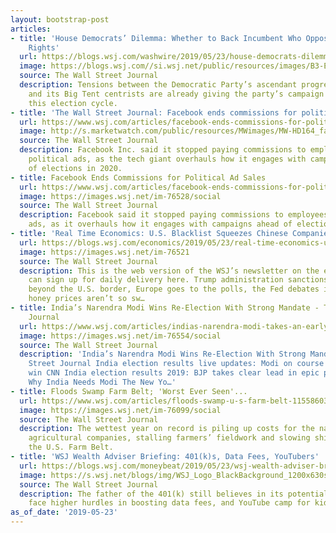 ```yaml
---
layout: bootstrap-post
articles:
- title: 'House Democrats’ Dilemma: Whether to Back Incumbent Who Opposes Abortion
    Rights'
  url: https://blogs.wsj.com/washwire/2019/05/23/house-democrats-dilemma-whether-to-back-incumbent-who-opposes-abortion-rights/
  image: https://blogs.wsj.com//si.wsj.net/public/resources/images/B3-EB645_lipins_P_20190523084306.jpg
  source: The Wall Street Journal
  description: Tensions between the Democratic Party’s ascendant progressive wing
    and its Big Tent centrists are already giving the party’s campaign arm heartburn
    this election cycle.
- title: 'The Wall Street Journal: Facebook ends commissions for political ad sales'
  url: https://www.wsj.com/articles/facebook-ends-commissions-for-political-ad-sales/
  image: http://s.marketwatch.com/public/resources/MWimages/MW-HD164_facebo_ZG_20190201125601.jpg
  source: The Wall Street Journal
  description: Facebook Inc. said it stopped paying commissions to employees who sell
    political ads, as the tech giant overhauls how it engages with campaigns ahead
    of elections in 2020.
- title: Facebook Ends Commissions for Political Ad Sales
  url: https://www.wsj.com/articles/facebook-ends-commissions-for-political-ad-sales-11558603803
  image: https://images.wsj.net/im-76528/social
  source: The Wall Street Journal
  description: Facebook said it stopped paying commissions to employees who sell political
    ads, as it overhauls how it engages with campaigns ahead of elections in 2020.
- title: 'Real Time Economics: U.S. Blacklist Squeezes Chinese Companies'
  url: https://blogs.wsj.com/economics/2019/05/23/real-time-economics-u-s-blacklist-squeezes-chinese-companies/
  image: https://images.wsj.net/im-76521
  source: The Wall Street Journal
  description: This is the web version of the WSJ’s newsletter on the economy. You
    can sign up for daily delivery here. Trump administration sanctions are reverberating
    beyond the U.S. border, Europe goes to the polls, the Fed debates inflation and
    honey prices aren’t so sw…
- title: India’s Narendra Modi Wins Re-Election With Strong Mandate - The Wall Street
    Journal
  url: https://www.wsj.com/articles/indias-narendra-modi-takes-an-early-lead-in-elections-11558589858
  image: https://images.wsj.net/im-76554/social
  source: The Wall Street Journal
  description: 'India’s Narendra Modi Wins Re-Election With Strong Mandate The Wall
    Street Journal India election results live updates: Modi on course for thumping
    win CNN India election results 2019: BJP takes clear lead in epic poll BBC News
    Why India Needs Modi The New Yo…'
- title: Floods Swamp Farm Belt; 'Worst Ever Seen'...
  url: https://www.wsj.com/articles/floods-swamp-u-s-farm-belt-11558603802
  image: https://images.wsj.net/im-76099/social
  source: The Wall Street Journal
  description: The wettest year on record is piling up costs for the nation’s biggest
    agricultural companies, stalling farmers’ fieldwork and slowing shipments across
    the U.S. Farm Belt.
- title: 'WSJ Wealth Adviser Briefing: 401(k)s, Data Fees, YouTubers'
  url: https://blogs.wsj.com/moneybeat/2019/05/23/wsj-wealth-adviser-briefing-401ks-data-fees-youtubers/
  image: https://s.wsj.net/blogs/img/WSJ_Logo_BlackBackground_1200x630social
  source: The Wall Street Journal
  description: The father of the 401(k) still believes in its potential to grow savings,  exchanges
    face higher hurdles in boosting data fees, and YouTube camp for kids.
as_of_date: '2019-05-23'
---
```


